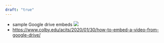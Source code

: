 ```yaml
---
draft: "true"
---
```


- sample Google drive embeds
![](https://drive.google.com/file/d/1XYZJTpDyxqLQgOM6NTIpYoKLi6o_ipep/view?usp=drivesdk)
- https://www.colby.edu/acits/2020/01/30/how-to-embed-a-video-from-google-drive/